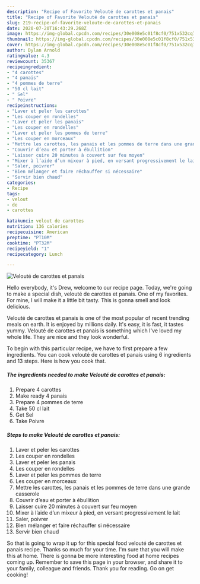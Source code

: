 ```yaml
---
description: "Recipe of Favorite Velouté de carottes et panais"
title: "Recipe of Favorite Velouté de carottes et panais"
slug: 219-recipe-of-favorite-veloute-de-carottes-et-panais
date: 2020-07-20T16:43:29.268Z
image: https://img-global.cpcdn.com/recipes/30e008e5c01f8cf0/751x532cq70/veloute-de-carottes-et-panais-photo-principale-de-la-recette.jpg
thumbnail: https://img-global.cpcdn.com/recipes/30e008e5c01f8cf0/751x532cq70/veloute-de-carottes-et-panais-photo-principale-de-la-recette.jpg
cover: https://img-global.cpcdn.com/recipes/30e008e5c01f8cf0/751x532cq70/veloute-de-carottes-et-panais-photo-principale-de-la-recette.jpg
author: Dylan Arnold
ratingvalue: 4.3
reviewcount: 35367
recipeingredient:
- "4 carottes"
- "4 panais"
- "4 pommes de terre"
- "50 cl lait"
- " Sel"
- " Poivre"
recipeinstructions:
- "Laver et peler les carottes"
- "Les couper en rondelles"
- "Laver et peler les panais"
- "Les couper en rondelles"
- "Laver et peler les pommes de terre"
- "Les couper en morceaux"
- "Mettre les carottes, les panais et les pommes de terre dans une grande casserole"
- "Couvrir d’eau et porter à ébullition"
- "Laisser cuire 20 minutes à couvert sur feu moyen"
- "Mixer à l’aide d’un mixeur à pied, en versant progressivement le lait"
- "Saler, poivrer"
- "Bien mélanger et faire réchauffer si nécessaire"
- "Servir bien chaud"
categories:
- Recipe
tags:
- velout
- de
- carottes

katakunci: velout de carottes 
nutrition: 136 calories
recipecuisine: American
preptime: "PT10M"
cooktime: "PT32M"
recipeyield: "1"
recipecategory: Lunch

---
```



![Velouté de carottes et panais](https://img-global.cpcdn.com/recipes/30e008e5c01f8cf0/751x532cq70/veloute-de-carottes-et-panais-photo-principale-de-la-recette.jpg)

Hello everybody, it's Drew, welcome to our recipe page. Today, we're going to make a special dish, velouté de carottes et panais. One of my favorites. For mine, I will make it a little bit tasty. This is gonna smell and look delicious.

Velouté de carottes et panais is one of the most popular of recent trending meals on earth. It is enjoyed by millions daily. It's easy, it is fast, it tastes yummy. Velouté de carottes et panais is something which I've loved my whole life. They are nice and they look wonderful.




To begin with this particular recipe, we have to first prepare a few ingredients. You can cook velouté de carottes et panais using 6 ingredients and 13 steps. Here is how you cook that.

<!--inarticleads1-->

##### The ingredients needed to make Velouté de carottes et panais:

1. Prepare 4 carottes
1. Make ready 4 panais
1. Prepare 4 pommes de terre
1. Take 50 cl lait
1. Get  Sel
1. Take  Poivre




<!--inarticleads2-->

##### Steps to make Velouté de carottes et panais:

1. Laver et peler les carottes
1. Les couper en rondelles
1. Laver et peler les panais
1. Les couper en rondelles
1. Laver et peler les pommes de terre
1. Les couper en morceaux
1. Mettre les carottes, les panais et les pommes de terre dans une grande casserole
1. Couvrir d’eau et porter à ébullition
1. Laisser cuire 20 minutes à couvert sur feu moyen
1. Mixer à l’aide d’un mixeur à pied, en versant progressivement le lait
1. Saler, poivrer
1. Bien mélanger et faire réchauffer si nécessaire
1. Servir bien chaud




So that is going to wrap it up for this special food velouté de carottes et panais recipe. Thanks so much for your time. I'm sure that you will make this at home. There is gonna be more interesting food at home recipes coming up. Remember to save this page in your browser, and share it to your family, colleague and friends. Thank you for reading. Go on get cooking!
